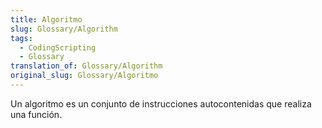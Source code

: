 ```yaml
---
title: Algoritmo
slug: Glossary/Algorithm
tags:
  - CodingScripting
  - Glossary
translation_of: Glossary/Algorithm
original_slug: Glossary/Algoritmo
---
```


Un algoritmo es un conjunto de instrucciones autocontenidas que realiza una función.
